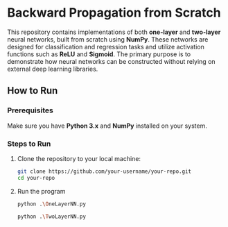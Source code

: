 # Backward Propagation from Scratch

This repository contains implementations of both **one-layer** and **two-layer** neural networks, built from scratch using **NumPy**. 
These networks are designed for classification and regression tasks and utilize activation functions such as **ReLU** and **Sigmoid**. 
The primary purpose is to demonstrate how neural networks can be constructed without relying on external deep learning libraries.

## How to Run

### Prerequisites
Make sure you have **Python 3.x** and **NumPy** installed on your system.

### Steps to Run
1. Clone the repository to your local machine:
   ```bash
   git clone https://github.com/your-username/your-repo.git
   cd your-repo
   ```
2. Run the program
   ```bash
   python .\OneLayerNN.py
   ```
   ```bash
   python .\TwoLayerNN.py
   ```

